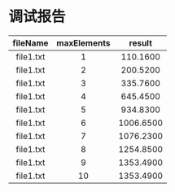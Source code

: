 # 调试报告

| fileName  | maxElements |  result   |
| :-------: | :---------: | :-------: |
| file1.txt |      1      | 110.1600  |
| file1.txt |      2      | 200.5200  |
| file1.txt |      3      | 335.7600  |
| file1.txt |      4      | 645.4500  |
| file1.txt |      5      | 934.8300  |
| file1.txt |      6      | 1006.6500 |
| file1.txt |      7      | 1076.2300 |
| file1.txt |      8      | 1254.8500 |
| file1.txt |      9      | 1353.4900 |
| file1.txt |     10      | 1353.4900 |
